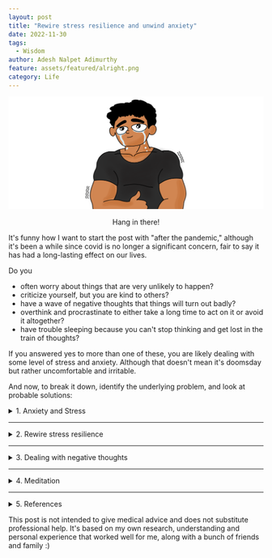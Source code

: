 ```yaml
---
layout: post
title: "Rewire stress resilience and unwind anxiety"
date: 2022-11-30
tags:
  - Wisdom
author: Adesh Nalpet Adimurthy
feature: assets/featured/alright.png
category: Life
---
```


<img class="center-image-0 center-image-65" src="../assets/featured/alright.png" /> 
<p style="text-align: center;">Hang in there! </p>

It's funny how I want to start the post with "after the pandemic," although it's been a while since covid is no longer a significant concern, fair to say it has had a long-lasting effect on our lives. 

Do you 
- often worry about things that are very unlikely to happen? 
- criticize yourself, but you are kind to others?
- have a wave of negative thoughts that things will turn out badly?
- overthink and procrastinate to either take a long time to act on it or avoid it altogether?
- have trouble sleeping because you can't stop thinking and get lost in the train of thoughts?

If you answered yes to more than one of these, you are likely dealing with some level of stress and anxiety. Although that doesn't mean it's doomsday but rather uncomfortable and irritable.  

And now, to break it down, identify the underlying problem, and look at probable solutions:

<details><summary class="h3" id="anxiety-and-stress"> 1. Anxiety and Stress</summary>

<p>Psychologists and researchers mostly define it as an emotional state characterized by feelings of tension, worried thoughts, and physical changes such as sweating, trembling, dizziness, or a rapid heartbeat. It's the human body's physical response to danger. And it's made up of three components: thoughts, feelings, and behaviors [1]. </p>

<p>On the other hand, stress is not far apart and often co-related with anxiety; after all, it's the response our bodies have to any change, and it's not necessarily bad. The concern is when it's for a prolongated period. When we have less control over the situation creating the stress we are experiencing, our stress reaction is likely to be more intense. Over time, some common symptoms of untreated stress include headaches, skin breaks/rashes, forgetfulness, digestive issues, and lack of focus [5]. </p>

<p>Before we get down to better understand the causes and solutions/exercises to "Rewire stress resilience and unwind anxiety." </p>

<h3>The top 3 changes in everyday lifestyle</h3> 

<ul>
<li> Cut down on coffee and energy drinks (caffeine); by cut down, I mean to reduce, of course. </li>
<li> Build a routine to include physical exercise, such as working out at the gym, running, swimming, or playing a sport, whichever is sustainable. </li>
<li> Get at least 6 hours of sleep every day; sleep deprivation is not only a symptom of anxiety but also a cause. </li>
</ul>

<p>Although those 3 points came out of nowhere, I had to make sure to highlight these as they make an insanely significant difference in a relatively shorter period of time. </p>

</details>

<hr class="hr">

<details><summary class="h3" id="rewire-stress-resilience"> 2. Rewire stress resilience</summary>

<p>To better understand `Stress Response`, a quick overview of fight-or-flight and feed-and-breed response is a must:</p>

<p>The fight-or-flight response is an automatic physiological reaction to an event perceived as stressful or frightening (helps the body deal with threats). The perception of threat activates the sympathetic nervous system and triggers an acute stress response that prepares the body to fight or flee; the common signs are tense muscles, tight chest, pounding heart, cold sweats, the urge to run away/freeze, or just plain anger. </p>

<p>Instead, what we want is the feed-and-breed response. The SNS (Sympathetic Nervous System) switches to fight-or-flight, and PNS (Parasympathetic Nervous System) activates the feed-and-breed response, like a braking system that lets us relax and slow down [2]. </p>

<p>So, how do I activate feed-and-breed response instead of fight-or-flight? </p>

<h3>Box breathing exercise </h3>
<ul>
<li> Breathe in for 4 seconds </li>
<li> Hold your breath for 4 seconds </li>
<li> Breathe out for 4 seconds </li>
<li> Hold your lungs empty for 4 seconds </li>
<li> Repeat for 3-5 minutes. </li>
</ul>

<h3>Breakthrough bias exercise </h3>
<ul>
<li> Take a couple of deep breaths, concentrate on breathing and try not to get carried away with the stream of thoughts. </li>
<li> Now, look around, wherever you are, look at 5 different objects around you; it could be one of your gadgets, pictures, or even a lamp post, don't just glance, but observe individual objects one after the other. </li>
<li> Choose one object of your choice and zero in on it, focus on it, observe the colors, follow the shape, and imagine the texture. </li>
<li> Zoom out on the object and focus. Notice the changes in your body; does it feel more relaxed? Forehead and eyebrows relaxed, stomach and chest feel less tense, maybe? Observe any changes at all in your body. </li>
<li> Does it feel relaxed in several parts of your body? Take a couple of deep breaths again, stay in the zone for some more time, and get out of it when you feel like it in a few seconds or even minutes. </li>
</ul>

</details>

<hr class="hr">

<details><summary class="h3" id="dealing-with-negative-thoughts"> 3. Dealing with negative thoughts</summary>
<p>Ever get into a loop of negative thoughts? So often, we consider these thoughts as facts, although they aren't rational in most cases. These untrue thoughts are called cognitive distortions and constantly fuel the inner critic (the inner voice within you affirming and stating untrue negative thoughts as if they are facts).</p>

<p>So, how do I reprogram negative thoughts?</p>

<p><u>CBT (Cognitive Behavioral Therapy)</u> - usually involves efforts to change thinking patterns to understand and change negative perceptions/thoughts [3].</p>

<h3>Fact check exercise </h3>
<ul>
<li> Try to corner down and identify the common negative thoughts. </li>
<li> Now, take one of them and try to reason it with logic. Is there enough evidence to make that claim? If so, is there a possible explanation or circumstance for it? </li>
<li> Form an alternative explanation for these thoughts that makes sense to you. </li>
</ul>

<p>The key here is to fact-check, give a rational perspective and defend your alternative thinking.</p>

<p><u>CFT (Compassion Focused Therapy)</u> - is more about finding the root cause or the source of distress and observing it without any judgments. From there, it's only a matter of figuring out what needs to be done to make it right.</p>

<h3>Inner Coach Excercise </h3>
<p>Adding more points to the fact-check exercise.</p>
<p>Have a debate with yourself; this time, defend the negative thought, and you'll likely see the inner critic show up (you get to understand the presence of the inner critic better); now, defend the alternative thought with logical reasoning, consider this to be your inner coach/cheerleader.</p>

<p>The alternative thought is not just a bunch of positive stuff said with affirmation. Instead, have a proper conversation, and experience a back-and-forth between the inner critic and the inner coach for a psychological shift in "thinking patterns." [4]</p>

<p>Last but not the least </p>
</details>

<hr class="hr">

<details><summary class="h3" id="meditation"> 4. Meditation</summary>
<p>Still unexplored territory for me, but I've only heard promising whispers about the wonders of meditation 🧘🏽‍♂️</p>
</details>

<hr class="hr">

<details><summary class="h3" id="references"> 5. References</summary>

<pre><code>
[1] American Psychological Association, “Anxiety,” American Psychological Association, 2022. [Online]. Available: https://www.apa.org/topics/anxiety
[2] L. K. McCorry, “Physiology of the Autonomic Nervous System,” American Journal of Pharmaceutical Education, vol. 71, no. 4, p. 78, Sep. 2007, doi: 10.5688/aj710478.
[3] American Psychological Association, “What Is cognitive behavioral therapy?,” American Psychological Association, Jul. 2017. [Online]. Available: https://www.apa.org/ptsd-guideline/patients-and-families/cognitive-behavioral
[4] “How To Silence Your Inner Critic | BetterHelp,” www.betterhelp.com. https://www.betterhelp.com/advice/self-esteem/how-to-silence-your-inner-critic/ (accessed Nov. 15, 2022).
[5]“What Is The Difference Between Stress And Anxiety? | BetterHelp,” www.betterhelp.com. https://www.betterhelp.com/advice/stress/what-is-the-difference-between-stress-and-anxiety (accessed Nov. 16, 2022).
</code></pre>

</details>

<p>This post is not intended to give medical advice and does not substitute professional help. It's based on my own research, understanding and personal experience that worked well for me, along with a bunch of friends and family :)</p>


